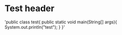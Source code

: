 # Test header

'public class test{
  public static void main(String[] args){
    System.out.println("test");
  }
}'
